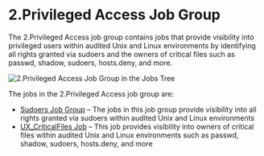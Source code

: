 # 2.Privileged Access Job Group

The 2.Privileged Access job group contains jobs that provide visibility into privileged users within
audited Unix and Linux environments by identifying all rights granted via sudoers and the owners of
critical files such as passwd, shadow, sudoers, hosts.deny, and more.

![2.Privileged Access Job Group in the Jobs Tree](/img/product_docs/accessanalyzer/12.0/admin/hostmanagement/jobstree.webp)

The jobs in the 2.Privileged Access job group are:

- [ Sudoers Job Group](/docs/accessanalyzer/12.0/solutions/unix/privilegedaccess/sudoers/overview.md) – The jobs in this job group provide visibility into all
  rights granted via sudoers within audited Unix and Linux environments
- [UX_CriticalFiles Job](/docs/accessanalyzer/12.0/solutions/unix/privilegedaccess/ux_criticalfiles.md) – This job provides visibility into owners of critical
  files within audited Unix and Linux environments such as passwd, shadow, sudoers, hosts.deny, and
  more
